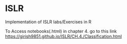 # ISLR

Implementation of ISLR labs/Exercises in R

To Access notebooks(.html) in chapter 4. go to this link https://girish9851.github.io/ISLR/CH.4./Classification.html
